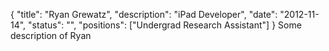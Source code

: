 {
	"title": "Ryan Grewatz",
	"description": "iPad Developer",
	"date": "2012-11-14",
	"status": "",
	"positions": ["Undergrad Research Assistant"]
}
Some description of Ryan
